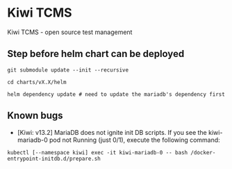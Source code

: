 <!--- app-name: Kiwi TCMS -->

# Kiwi TCMS

Kiwi TCMS - open source test management

## Step before helm chart can be deployed

```console
git submodule update --init --recursive

cd charts/vX.X/helm

helm dependency update # need to update the mariadb's dependency first
```

## Known bugs
* [Kiwi: v13.2] MariaDB does not ignite init DB scripts. If you see the kiwi-mariadb-0 pod not Running (just 0/1), execute the following command:
```
kubectl [--namespace kiwi] exec -it kiwi-mariadb-0 -- bash /docker-entrypoint-initdb.d/prepare.sh
```
